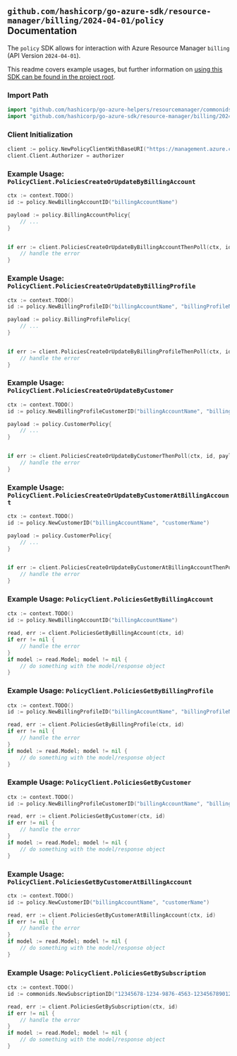
## `github.com/hashicorp/go-azure-sdk/resource-manager/billing/2024-04-01/policy` Documentation

The `policy` SDK allows for interaction with Azure Resource Manager `billing` (API Version `2024-04-01`).

This readme covers example usages, but further information on [using this SDK can be found in the project root](https://github.com/hashicorp/go-azure-sdk/tree/main/docs).

### Import Path

```go
import "github.com/hashicorp/go-azure-helpers/resourcemanager/commonids"
import "github.com/hashicorp/go-azure-sdk/resource-manager/billing/2024-04-01/policy"
```


### Client Initialization

```go
client := policy.NewPolicyClientWithBaseURI("https://management.azure.com")
client.Client.Authorizer = authorizer
```


### Example Usage: `PolicyClient.PoliciesCreateOrUpdateByBillingAccount`

```go
ctx := context.TODO()
id := policy.NewBillingAccountID("billingAccountName")

payload := policy.BillingAccountPolicy{
	// ...
}


if err := client.PoliciesCreateOrUpdateByBillingAccountThenPoll(ctx, id, payload); err != nil {
	// handle the error
}
```


### Example Usage: `PolicyClient.PoliciesCreateOrUpdateByBillingProfile`

```go
ctx := context.TODO()
id := policy.NewBillingProfileID("billingAccountName", "billingProfileName")

payload := policy.BillingProfilePolicy{
	// ...
}


if err := client.PoliciesCreateOrUpdateByBillingProfileThenPoll(ctx, id, payload); err != nil {
	// handle the error
}
```


### Example Usage: `PolicyClient.PoliciesCreateOrUpdateByCustomer`

```go
ctx := context.TODO()
id := policy.NewBillingProfileCustomerID("billingAccountName", "billingProfileName", "customerName")

payload := policy.CustomerPolicy{
	// ...
}


if err := client.PoliciesCreateOrUpdateByCustomerThenPoll(ctx, id, payload); err != nil {
	// handle the error
}
```


### Example Usage: `PolicyClient.PoliciesCreateOrUpdateByCustomerAtBillingAccount`

```go
ctx := context.TODO()
id := policy.NewCustomerID("billingAccountName", "customerName")

payload := policy.CustomerPolicy{
	// ...
}


if err := client.PoliciesCreateOrUpdateByCustomerAtBillingAccountThenPoll(ctx, id, payload); err != nil {
	// handle the error
}
```


### Example Usage: `PolicyClient.PoliciesGetByBillingAccount`

```go
ctx := context.TODO()
id := policy.NewBillingAccountID("billingAccountName")

read, err := client.PoliciesGetByBillingAccount(ctx, id)
if err != nil {
	// handle the error
}
if model := read.Model; model != nil {
	// do something with the model/response object
}
```


### Example Usage: `PolicyClient.PoliciesGetByBillingProfile`

```go
ctx := context.TODO()
id := policy.NewBillingProfileID("billingAccountName", "billingProfileName")

read, err := client.PoliciesGetByBillingProfile(ctx, id)
if err != nil {
	// handle the error
}
if model := read.Model; model != nil {
	// do something with the model/response object
}
```


### Example Usage: `PolicyClient.PoliciesGetByCustomer`

```go
ctx := context.TODO()
id := policy.NewBillingProfileCustomerID("billingAccountName", "billingProfileName", "customerName")

read, err := client.PoliciesGetByCustomer(ctx, id)
if err != nil {
	// handle the error
}
if model := read.Model; model != nil {
	// do something with the model/response object
}
```


### Example Usage: `PolicyClient.PoliciesGetByCustomerAtBillingAccount`

```go
ctx := context.TODO()
id := policy.NewCustomerID("billingAccountName", "customerName")

read, err := client.PoliciesGetByCustomerAtBillingAccount(ctx, id)
if err != nil {
	// handle the error
}
if model := read.Model; model != nil {
	// do something with the model/response object
}
```


### Example Usage: `PolicyClient.PoliciesGetBySubscription`

```go
ctx := context.TODO()
id := commonids.NewSubscriptionID("12345678-1234-9876-4563-123456789012")

read, err := client.PoliciesGetBySubscription(ctx, id)
if err != nil {
	// handle the error
}
if model := read.Model; model != nil {
	// do something with the model/response object
}
```
